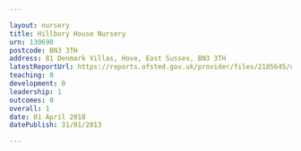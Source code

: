 ```yaml
---

layout: nursery
title: Hillbury House Nursery
urn: 130690
postcode: BN3 3TH
address: 81 Denmark Villas, Hove, East Sussex, BN3 3TH
latestReportUrl: https://reports.ofsted.gov.uk/provider/files/2185645/urn/130690.pdf
teaching: 0
development: 0
leadership: 1
outcomes: 0
overall: 1
date: 01 April 2018 
datePublish: 31/01/2013

---
```

